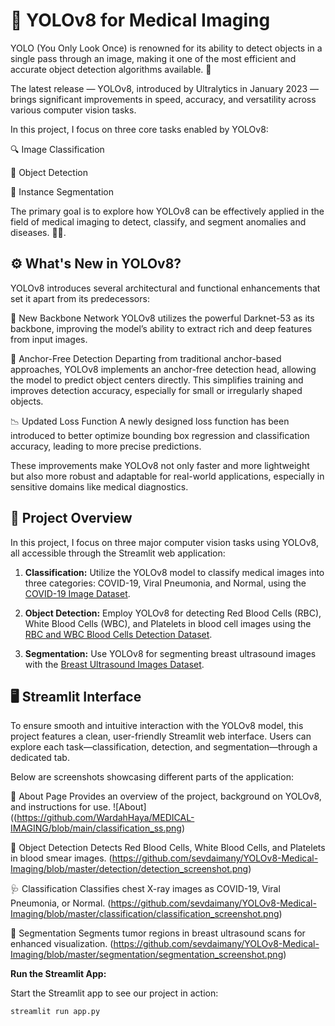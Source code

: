 
# 🧠 YOLOv8 for Medical Imaging
YOLO (You Only Look Once) is renowned for its ability to detect objects in a single pass through an image, making it one of the most efficient and accurate object detection algorithms available. 🎯

The latest release — YOLOv8, introduced by Ultralytics in January 2023 — brings significant improvements in speed, accuracy, and versatility across various computer vision tasks.

In this project, I focus on three core tasks enabled by YOLOv8:

🔍 Image Classification

🧭 Object Detection

🩻 Instance Segmentation

The primary goal is to explore how YOLOv8 can be effectively applied in the field of medical imaging to detect, classify, and segment anomalies and diseases. 🧪💊.


## ⚙️ What's New in YOLOv8?
YOLOv8 introduces several architectural and functional enhancements that set it apart from its predecessors:

🧠 New Backbone Network
YOLOv8 utilizes the powerful Darknet-53 as its backbone, improving the model’s ability to extract rich and deep features from input images.

🎯 Anchor-Free Detection
Departing from traditional anchor-based approaches, YOLOv8 implements an anchor-free detection head, allowing the model to predict object centers directly. This simplifies training and improves detection accuracy, especially for small or irregularly shaped objects.

📉 Updated Loss Function
A newly designed loss function has been introduced to better optimize bounding box regression and classification accuracy, leading to more precise predictions.

These improvements make YOLOv8 not only faster and more lightweight but also more robust and adaptable for real-world applications, especially in sensitive domains like medical diagnostics.

## 🔬 Project Overview
In this project, I focus on three major computer vision tasks using YOLOv8, all accessible through the Streamlit web application:

1. **Classification:** Utilize the YOLOv8 model to classify medical images into three categories: COVID-19, Viral Pneumonia, and Normal, using the [COVID-19 Image 
Dataset](https://www.kaggle.com/datasets/pranavraikokte/covid19-image-dataset).

2. **Object Detection:** Employ YOLOv8 for detecting Red Blood Cells (RBC), White Blood Cells (WBC), and Platelets in blood cell images using the [RBC and WBC Blood Cells Detection 
Dataset](https://universe.roboflow.com/tfg-2nmge/yolo-yejbs).

3. **Segmentation:** Use YOLOv8 for segmenting breast ultrasound images with the [Breast Ultrasound Images Dataset](https://www.kaggle.com/datasets/aryashah2k/breast-ultrasound-images-dataset).

## 🖥️ Streamlit Interface
To ensure smooth and intuitive interaction with the YOLOv8 model, this project features a clean, user-friendly Streamlit web interface. Users can explore each task—classification, detection, and segmentation—through a dedicated tab.

Below are screenshots showcasing different parts of the application:

📘 About Page
Provides an overview of the project, background on YOLOv8, and instructions for use.
![About]((https://github.com/WardahHaya/MEDICAL-IMAGING/blob/main/classification_ss.png)

🧭 Object Detection
Detects Red Blood Cells, White Blood Cells, and Platelets in blood smear images.
(https://github.com/sevdaimany/YOLOv8-Medical-Imaging/blob/master/detection/detection_screenshot.png)

🩺 Classification
Classifies chest X-ray images as COVID-19, Viral Pneumonia, or Normal.
(https://github.com/sevdaimany/YOLOv8-Medical-Imaging/blob/master/classification/classification_screenshot.png)


🩻 Segmentation
Segments tumor regions in breast ultrasound scans for enhanced visualization.
(https://github.com/sevdaimany/YOLOv8-Medical-Imaging/blob/master/segmentation/segmentation_screenshot.png)


**Run the Streamlit App:**

Start the Streamlit app to see our project in action:
```bash
streamlit run app.py
```



